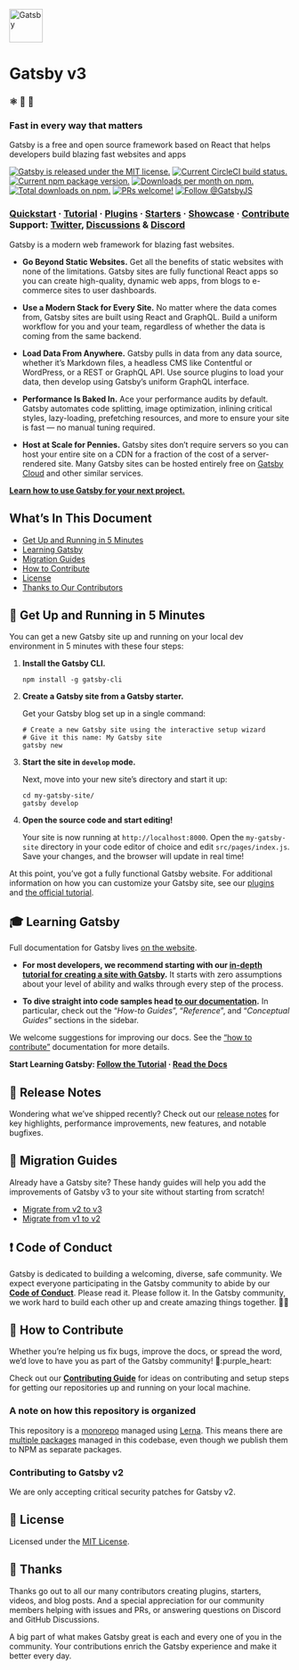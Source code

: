 [<img src="https://www.gatsbyjs.com/Gatsby-Monogram.svg" alt="Gatsby" width="60" />](https://www.gatsbyjs.com)

Gatsby v3
=========

### ⚛️ 📄 🚀

### Fast in every way that matters

Gatsby is a free and open source framework based on React that helps developers build blazing fast websites and apps

[![Gatsby is released under the MIT license.](https://img.shields.io/badge/license-MIT-blue.svg)](https://github.com/gatsbyjs/gatsby/blob/master/LICENSE) [![Current CircleCI build status.](https://circleci.com/gh/gatsbyjs/gatsby.svg?style=shield)](https://circleci.com/gh/gatsbyjs/gatsby) [![Current npm package version.](https://img.shields.io/npm/v/gatsby.svg)](https://www.npmjs.com/package/gatsby) [![Downloads per month on npm.](https://img.shields.io/npm/dm/gatsby.svg)](https://npmcharts.com/compare/gatsby?minimal=true) [![Total downloads on npm.](https://img.shields.io/npm/dt/gatsby.svg)](https://npmcharts.com/compare/gatsby?minimal=true) [![PRs welcome!](https://img.shields.io/badge/PRs-welcome-brightgreen.svg)](https://gatsbyjs.com/contributing/how-to-contribute/) [![Follow @GatsbyJS](https://img.shields.io/twitter/follow/gatsbyjs.svg?label=Follow%20@gatsbyjs)](https://twitter.com/intent/follow?screen_name=gatsbyjs)

### [Quickstart](https://www.gatsbyjs.com/docs/)  ·  [Tutorial](https://www.gatsbyjs.com/tutorial/)  ·  [Plugins](https://www.gatsbyjs.com/plugins/)  ·  [Starters](https://www.gatsbyjs.com/starters/)  ·  [Showcase](https://www.gatsbyjs.com/showcase/)  ·  [Contribute](https://www.gatsbyjs.com/contributing/how-to-contribute/) Support: [Twitter](https://twitter.com/AskGatsbyJS), [Discussions](https://github.com/gatsbyjs/gatsby/discussions)  &  [Discord](https://gatsby.dev/discord)

Gatsby is a modern web framework for blazing fast websites.

-   **Go Beyond Static Websites.** Get all the benefits of static websites with none of the limitations. Gatsby sites are fully functional React apps so you can create high-quality, dynamic web apps, from blogs to e-commerce sites to user dashboards.

-   **Use a Modern Stack for Every Site.** No matter where the data comes from, Gatsby sites are built using React and GraphQL. Build a uniform workflow for you and your team, regardless of whether the data is coming from the same backend.

-   **Load Data From Anywhere.** Gatsby pulls in data from any data source, whether it’s Markdown files, a headless CMS like Contentful or WordPress, or a REST or GraphQL API. Use source plugins to load your data, then develop using Gatsby’s uniform GraphQL interface.

-   **Performance Is Baked In.** Ace your performance audits by default. Gatsby automates code splitting, image optimization, inlining critical styles, lazy-loading, prefetching resources, and more to ensure your site is fast — no manual tuning required.

-   **Host at Scale for Pennies.** Gatsby sites don’t require servers so you can host your entire site on a CDN for a fraction of the cost of a server-rendered site. Many Gatsby sites can be hosted entirely free on [Gatsby Cloud](https://www.gatsbyjs.com/cloud/) and other similar services.

[**Learn how to use Gatsby for your next project.**](https://www.gatsbyjs.com/docs/)

What’s In This Document
-----------------------

-   [Get Up and Running in 5 Minutes](#-get-up-and-running-in-5-minutes)
-   [Learning Gatsby](#-learning-gatsby)
-   [Migration Guides](#-migration-guides)
-   [How to Contribute](#-how-to-contribute)
-   [License](#-license)
-   [Thanks to Our Contributors](#-thanks)

🚀 Get Up and Running in 5 Minutes
---------------------------------

You can get a new Gatsby site up and running on your local dev environment in 5 minutes with these four steps:

1.  **Install the Gatsby CLI.**

        npm install -g gatsby-cli

2.  **Create a Gatsby site from a Gatsby starter.**

    Get your Gatsby blog set up in a single command:

        # Create a new Gatsby site using the interactive setup wizard
        # Give it this name: My Gatsby site
        gatsby new

3.  **Start the site in `develop` mode.**

    Next, move into your new site’s directory and start it up:

        cd my-gatsby-site/
        gatsby develop

4.  **Open the source code and start editing!**

    Your site is now running at `http://localhost:8000`. Open the `my-gatsby-site` directory in your code editor of choice and edit `src/pages/index.js`. Save your changes, and the browser will update in real time!

At this point, you’ve got a fully functional Gatsby website. For additional information on how you can customize your Gatsby site, see our [plugins](https://gatsbyjs.com/plugins/) and [the official tutorial](https://www.gatsbyjs.com/tutorial/).

🎓 Learning Gatsby
-----------------

Full documentation for Gatsby lives [on the website](https://www.gatsbyjs.com/).

-   **For most developers, we recommend starting with our [in-depth tutorial for creating a site with Gatsby](https://www.gatsbyjs.com/tutorial/).** It starts with zero assumptions about your level of ability and walks through every step of the process.

-   **To dive straight into code samples head [to our documentation](https://www.gatsbyjs.com/docs/).** In particular, check out the “*How-to Guides*”, “*Reference*”, and “*Conceptual Guides*” sections in the sidebar.

We welcome suggestions for improving our docs. See the [“how to contribute”](https://www.gatsbyjs.com/contributing/how-to-contribute/) documentation for more details.

**Start Learning Gatsby: [Follow the Tutorial](https://www.gatsbyjs.com/tutorial/) · [Read the Docs](https://www.gatsbyjs.com/docs/)**

🚢 Release Notes
---------------

Wondering what we’ve shipped recently? Check out our [release notes](https://www.gatsbyjs.com/docs/reference/release-notes) for key highlights, performance improvements, new features, and notable bugfixes.

💼 Migration Guides
------------------

Already have a Gatsby site? These handy guides will help you add the improvements of Gatsby v3 to your site without starting from scratch!

-   [Migrate from v2 to v3](https://www.gatsbyjs.com/docs/reference/release-notes/migrating-from-v2-to-v3/)
-   [Migrate from v1 to v2](https://www.gatsbyjs.com/docs/reference/release-notes/migrating-from-v1-to-v2/)

❗ Code of Conduct
-----------------

Gatsby is dedicated to building a welcoming, diverse, safe community. We expect everyone participating in the Gatsby community to abide by our [**Code of Conduct**](https://www.gatsbyjs.com/contributing/code-of-conduct/). Please read it. Please follow it. In the Gatsby community, we work hard to build each other up and create amazing things together. 💪💜

🤝 How to Contribute
-------------------

Whether you’re helping us fix bugs, improve the docs, or spread the word, we’d love to have you as part of the Gatsby community! :muscle::purple\_heart:

Check out our [**Contributing Guide**](https://www.gatsbyjs.com/contributing/how-to-contribute/) for ideas on contributing and setup steps for getting our repositories up and running on your local machine.

### A note on how this repository is organized

This repository is a [monorepo](https://trunkbaseddevelopment.com/monorepos/) managed using [Lerna](https://github.com/lerna/lerna). This means there are [multiple packages](https://github.com/gatsbyjs/gatsby/tree/master/packages) managed in this codebase, even though we publish them to NPM as separate packages.

### Contributing to Gatsby v2

We are only accepting critical security patches for Gatsby v2.

📝 License
---------

Licensed under the [MIT License](./LICENSE).

💜 Thanks
--------

Thanks go out to all our many contributors creating plugins, starters, videos, and blog posts. And a special appreciation for our community members helping with issues and PRs, or answering questions on Discord and GitHub Discussions.

A big part of what makes Gatsby great is each and every one of you in the community. Your contributions enrich the Gatsby experience and make it better every day.
